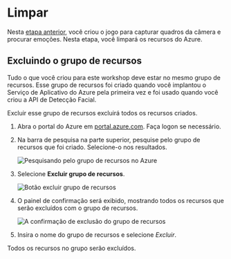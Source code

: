 # <a name="clean-up"></a>Limpar

Nesta [etapa anterior](./CheckTheEmotion.md), você criou o jogo para capturar quadros da câmera e procurar emoções. Nesta etapa, você limpará os recursos do Azure.

## <a name="deleting-the-resource-group"></a>Excluindo o grupo de recursos

Tudo o que você criou para este workshop deve estar no mesmo grupo de recursos. Esse grupo de recursos foi criado quando você implantou o Serviço de Aplicativo do Azure pela primeira vez e foi usado quando você criou a API de Detecção Facial.

Excluir esse grupo de recursos excluirá todos os recursos criados.

1. Abra o portal do Azure em [portal.azure.com](https://portal.azure.com/?WT.mc_id=hackwithazure-hackathon-cxa). Faça logon se necessário.

1. Na barra de pesquisa na parte superior, pesquise pelo grupo de recursos que foi criado. Selecione-o nos resultados.
  
   ![Pesquisando pelo grupo de recursos no Azure](../images/SearchForResourceGroup.png)

1. Selecione **Excluir grupo de recursos**.
  
   ![Botão excluir grupo de recursos](../images/DeleteResourceGroupButton.png)

1. O painel de confirmação será exibido, mostrando todos os recursos que serão excluídos com o grupo de recursos.

   ![A confirmação de exclusão do grupo de recursos](../images/DeleteResourceGroupConfirm.png)

1. Insira o nome do grupo de recursos e selecione *Excluir*.

Todos os recursos no grupo serão excluídos.
